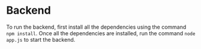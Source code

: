 # Backend

To run the backend, first install all the dependencies using the command `npm install`.
Once all the dependencies are installed, run the command `node app.js` to start the backend.